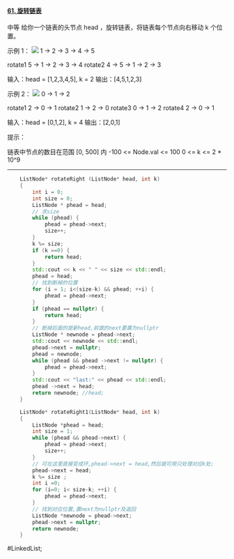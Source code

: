 #### [61. 旋转链表](https://leetcode.cn/problems/rotate-list/description/)
中等
给你一个链表的头节点 head ，旋转链表，将链表每个节点向右移动 k 个位置。

示例 1：
![](https://assets.leetcode.com/uploads/2020/11/13/rotate1.jpg)
           1 -> 2 -> 3 -> 4 -> 5

  rotate1  5 -> 1 -> 2 -> 3 -> 4
  rotate2  4 -> 5 -> 1 -> 2 -> 3

输入：head = [1,2,3,4,5], k = 2
输出：[4,5,1,2,3]

示例 2：
![](https://assets.leetcode.com/uploads/2020/11/13/roate2.jpg)
           0 -> 1 -> 2

  rotate1  2 -> 0 -> 1
  rotate2  1 -> 2 -> 0
  rotate3  0 -> 1 -> 2
  rotate4  2 -> 0 -> 1

输入：head = [0,1,2], k = 4
输出：[2,0,1]

提示：

链表中节点的数目在范围 [0, 500] 内
-100 <= Node.val <= 100
0 <= k <= 2 * 10^9
---- ----
```cpp
    ListNode* rotateRight (ListNode* head, int k)
    {
        int i = 0;
        int size = 0;
        ListNode * phead = head;
        // 求size
        while (phead) {
            phead = phead->next;
            size++;
        }
        k %= size;
        if (k ==0) {
            return head;
        }
        std::cout << k << " " << size << std::endl;
        phead = head;
        // 找到断掉的位置
        for (i = 1; i<(size-k) && phead; ++i) {
            phead = phead->next;
        }
        if (phead == nullptr) {
            return head;
        }
        // 断掉后面的是新head,前面的next要置为nullptr
        ListNode * newnode = phead->next;
        std::cout << newnode << std::endl;
        phead->next = nullptr;
        phead = newnode;
        while (phead && phead ->next != nullptr) {
            phead = phead->next;
        }
        std::cout << "last:" << phead << std::endl;
        phead ->next = head;
        return newnode; //head;
    }
```

```cpp
    ListNode* rotateRight1(ListNode* head, int k)
    {
        ListNode *phead = head;
        int size = 1;
        while (phead && phead->next) {
            phead = phead->next;
            size++;
        }
        // 可在这里直接变成环,phead->next = head,然后就可用只处理对应k处;
        phead->next = head;
        k %= size ;
        int i =0;
        for (i=0; i< size-k; ++i) {
            phead = phead->next;
        }
        // 找到对应位置,置next为nullptr及返回
        ListNode *newnode = phead->next;
        phead->next = nullptr;
        return newnode;
    }
```
#LinkedList;
